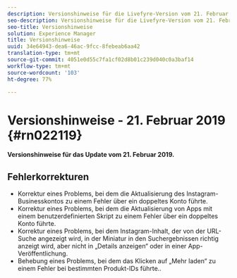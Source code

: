 ```yaml
---
description: Versionshinweise für die Livefyre-Version vom 21. Februar 2019.
seo-description: Versionshinweise für die Livefyre-Version vom 21. Februar 2019.
seo-title: Versionshinweise
solution: Experience Manager
title: Versionshinweise
uuid: 34e64943-dea6-46ac-9fcc-8febeab6aa42
translation-type: tm+mt
source-git-commit: 4051e0d55c7fa1cf02d8b01c239d040c0a3baf14
workflow-type: tm+mt
source-wordcount: '103'
ht-degree: 77%

---
```



# Versionshinweise - 21. Februar 2019 {#rn022119}

**Versionshinweise für das Update vom 21. Februar 2019.**


## Fehlerkorrekturen

* Korrektur eines Problems, bei dem die Aktualisierung des Instagram-Businesskontos zu einem Fehler über ein doppeltes Konto führte.
* Korrektur eines Problems, bei dem die Aktualisierung von Apps mit einem benutzerdefinierten Skript zu einem Fehler über ein doppeltes Konto führte.
* Korrektur eines Problems, bei dem Instagram-Inhalt, der von der URL-Suche angezeigt wird, in der Miniatur in den Suchergebnissen richtig anzeigt wird, aber nicht in „Details anzeigen“ oder in einer App-Veröffentlichung.
* Behebung eines Problems, bei dem das Klicken auf „Mehr laden“ zu einem Fehler bei bestimmten Produkt-IDs führte..